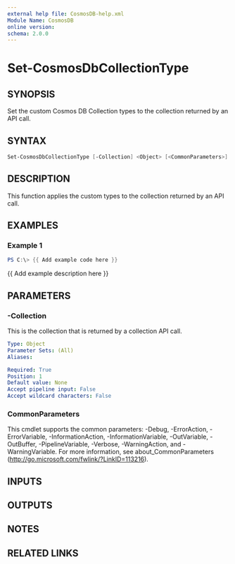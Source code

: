 ```yaml
---
external help file: CosmosDB-help.xml
Module Name: CosmosDB
online version:
schema: 2.0.0
---
```


# Set-CosmosDbCollectionType

## SYNOPSIS

Set the custom Cosmos DB Collection types to the collection
returned by an API call.

## SYNTAX

```powershell
Set-CosmosDbCollectionType [-Collection] <Object> [<CommonParameters>]
```

## DESCRIPTION

This function applies the custom types to the collection returned
by an API call.

## EXAMPLES

### Example 1

```powershell
PS C:\> {{ Add example code here }}
```

{{ Add example description here }}

## PARAMETERS

### -Collection

This is the collection that is returned by a collection API call.

```yaml
Type: Object
Parameter Sets: (All)
Aliases:

Required: True
Position: 1
Default value: None
Accept pipeline input: False
Accept wildcard characters: False
```

### CommonParameters

This cmdlet supports the common parameters: -Debug, -ErrorAction, -ErrorVariable, -InformationAction, -InformationVariable, -OutVariable, -OutBuffer, -PipelineVariable, -Verbose, -WarningAction, and -WarningVariable.
For more information, see about_CommonParameters (http://go.microsoft.com/fwlink/?LinkID=113216).

## INPUTS

## OUTPUTS

## NOTES

## RELATED LINKS
